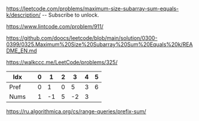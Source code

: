 https://leetcode.com/problems/maximum-size-subarray-sum-equals-k/description/ -- Subscribe to unlock.

https://www.lintcode.com/problem/911/

https://github.com/doocs/leetcode/blob/main/solution/0300-0399/0325.Maximum%20Size%20Subarray%20Sum%20Equals%20k/README_EN.md

https://walkccc.me/LeetCode/problems/325/

| Idx  	|   	| 0 	| 1  	| 2 	| 3  	| 4 	| 5 	|
|------	|---	|---	|----	|---	|----	|---	|---	|
| Pref 	|   	| 0 	| 1  	| 0 	| 5  	| 3 	| 6 	|
| Nums 	|   	| 1 	| -1 	| 5 	| -2 	| 3 	|   	|

https://ru.algorithmica.org/cs/range-queries/prefix-sum/

